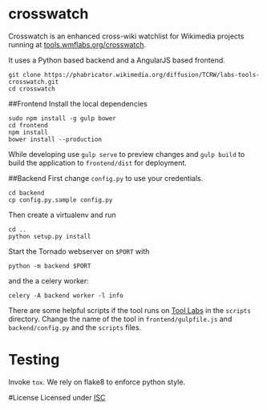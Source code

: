# crosswatch

Crosswatch is an enhanced cross-wiki watchlist for Wikimedia projects running at
[tools.wmflabs.org/crosswatch](http://tools.wmflabs.org/crosswatch/).

It uses a Python based backend and a AngularJS based frontend.

```
git clone https://phabricator.wikimedia.org/diffusion/TCRW/labs-tools-crosswatch.git
cd crosswatch
```

##Frontend
Install the local dependencies
```
sudo npm install -g gulp bower
cd frontend
npm install
bower install --production
```

While developing use `gulp serve` to preview changes and `gulp build` to
build the application to `frontend/dist` for deployment.

##Backend
First change `config.py` to use your credentials.
```
cd backend
cp config.py.sample config.py
```
Then create a virtualenv and run
```
cd ..
python setup.py install
```

Start the Tornado webserver on `$PORT` with
```
python -m backend $PORT
```
and the a celery worker:
```
celery -A backend worker -l info
```

There are some helpful scripts if the tool runs on [Tool Labs](https://wikitech.wikimedia.org/wiki/Nova_Resource:Tools) in the `scripts`
directory. Change the name of the tool in `frontend/gulpfile.js` and
`backend/config.py` and the `scripts` files.

# Testing

Invoke `tox`. We rely on flake8 to enforce python style.

#License
Licensed under [ISC](https://en.wikipedia.org/w/index.php?title=ISC_license&oldid=653545972)
